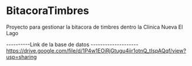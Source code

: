 # BitacoraTimbres
Proyecto para gestionar la bitacora de timbres dentro la Clinica Nueva El Lago


----------Link de la base de datos --------------------
https://drive.google.com/file/d/1P4w1EOiRjGtugu4iir1otnQ_tIspAQqf/view?usp=sharing

